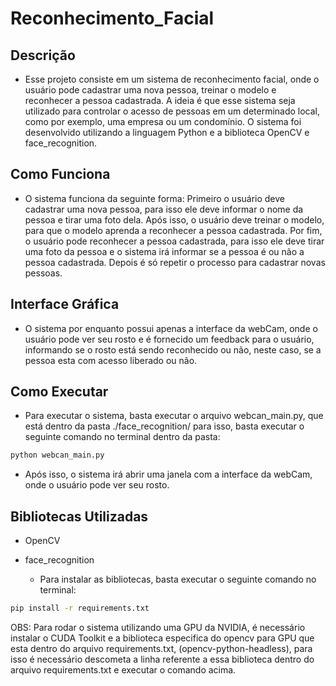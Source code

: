 # Reconhecimento_Facial

## Descrição

- Esse projeto consiste em um sistema de reconhecimento facial, onde o usuário pode cadastrar uma nova pessoa, treinar o modelo e reconhecer a pessoa cadastrada. A ideia é que esse sistema seja utilizado para controlar o acesso de pessoas em um determinado local, como por exemplo, uma empresa ou um condomínio. O sistema foi desenvolvido utilizando a linguagem Python e a biblioteca OpenCV e face_recognition.

## Como Funciona

- O sistema funciona da seguinte forma: Primeiro o usuário deve cadastrar uma nova pessoa, para isso ele deve informar o nome da pessoa e tirar uma foto dela. Após isso, o usuário deve treinar o modelo, para que o modelo aprenda a reconhecer a pessoa cadastrada. Por fim, o usuário pode reconhecer a pessoa cadastrada, para isso ele deve tirar uma foto da pessoa e o sistema irá informar se a pessoa é ou não a pessoa cadastrada. Depois é só repetir o processo para cadastrar novas pessoas.

## Interface Gráfica

- O sistema por enquanto possui apenas a interface da webCam, onde o usuário pode ver seu rosto e é fornecido um feedback para o usuário, informando se o rosto está sendo reconhecido ou não, neste caso, se a pessoa esta com acesso liberado ou não.

## Como Executar

- Para executar o sistema, basta executar o arquivo webcan_main.py, que está dentro da pasta ./face_recognition/ para isso, basta executar o seguinte comando no terminal dentro da pasta:

```bash
python webcan_main.py
```

- Após isso, o sistema irá abrir uma janela com a interface da webCam, onde o usuário pode ver seu rosto.

## Bibliotecas Utilizadas

- OpenCV
- face_recognition

    - Para instalar as bibliotecas, basta executar o seguinte comando no terminal:

```bash
pip install -r requirements.txt
```

OBS: Para rodar o sistema utilizando uma GPU da NVIDIA, é necessário instalar o CUDA Toolkit e a biblioteca especifica do opencv para GPU que esta dentro do arquivo requirements.txt, (opencv-python-headless), para isso é necessário descometa a linha referente a essa biblioteca dentro do arquivo requirements.txt e executar o comando acima.
